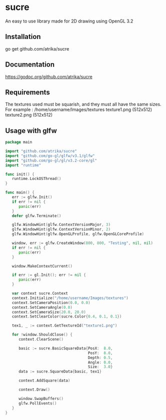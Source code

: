 # sucre
An easy to use library made for 2D drawing using OpenGL 3.2

## Installation
go get github.com/atrika/sucre

## Documentation
https://godoc.org/github.com/atrika/sucre

## Requirements
The textures used must be squarish, and they must all have the same sizes.
For example :
   /home/username/Images/textures
      texture1.png (512x512)
      texture2.png (512x512)

## Usage with glfw

```go
package main

import "github.com/atrika/sucre"
import "github.com/go-gl/glfw/v3.1/glfw"
import "github.com/go-gl/gl/v3.2-core/gl"
import "runtime"

func init() {
   runtime.LockOSThread()
}

func main() {
   err := glfw.Init()
   if err != nil {
      panic(err)
   }
   defer glfw.Terminate()

   glfw.WindowHint(glfw.ContextVersionMajor, 3)
   glfw.WindowHint(glfw.ContextVersionMinor, 2)
   glfw.WindowHint(glfw.OpenGLProfile, glfw.OpenGLCoreProfile)

   window, err := glfw.CreateWindow(800, 800, "Testing", nil, nil)
   if err != nil {
      panic(err)
   }

   window.MakeContextCurrent()

   if err := gl.Init(); err != nil {
      panic(err)
   }

   var context sucre.Context
   context.Initialize("/home/username/Images/textures")
   context.SetCameraPosition(0.0, 0.0)
   context.SetCameraAngle(0.0)
   context.SetCameraSize(20.0, 20.0)
   context.SetClearColor(sucre.Color{0.4, 0.1, 0.1})

   tex1, _ := context.GetTextureId("texture1.png")

   for !window.ShouldClose() {
      context.ClearScene()

      basic := sucre.BasicSquareData{PosX:  8.0, 
                                     PosY:  8.0,
                                     Depth: 0.5,
                                     Angle: 0.0,
                                     Size:  3.0}
      data := sucre.SquareData{basic, tex1}

      context.AddSquare(data)

      context.Draw()

      window.SwapBuffers()
      glfw.PollEvents()
   }
}
```
